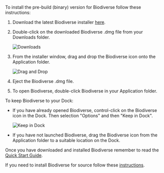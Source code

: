 To install the pre-build (binary) version for Biodiverse follow these instructions:

1. Download the latest Biodiverse installer [here](http://google.com). 
2. Double-click on the downloaded Biodiverse .dmg file from your Downloads folder.

   ![Downloads](https://github.com/shawnlaffan/biodiverse/blob/mac_build/etc/mmb/images/Downloads.jpeg)

3. From the installer window, drag and drop the Biodiverse icon onto the Application folder.

   ![Drag and Drop](https://github.com/shawnlaffan/biodiverse/blob/mac_build/etc/mmb/images/DragAndDrop.jpeg)

4. Eject the Biodiverse .dmg file.
5. To open Biodiverse, double-click Biodiverse in your Application folder. 

To keep Biodiverse to your Dock:

* If you have already opened Biodiverse, control-click on the Biodiverse icon in the Dock. Then selection "Options" and then "Keep in Dock".

   ![Keep in Dock](https://github.com/shawnlaffan/biodiverse/blob/mac_build/etc/mmb/images/KeepinDock.jpeg)

* If you have not launched Biodiverse, drag the Biodiverse icon from the Application folder to a suitable location on the Dock.

Once you have downloaded and installed Biodiverse remember to read the [Quick Start Guide](http://biodiverse.unsw.edu.au/downloads/Biodiverse_Quick_Start_Guide_0.19.pdf).

If you need to install Biodiverse for source follow these [instructions](https://github.com/shawnlaffan/biodiverse/wiki/OSX_source_installation).